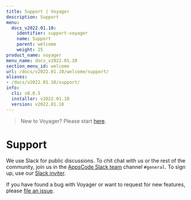 ```yaml
---
title: Support | Voyager
description: Support
menu:
  docs_v2022.01.10:
    identifier: support-voyager
    name: Support
    parent: welcome
    weight: 25
product_name: voyager
menu_name: docs_v2022.01.10
section_menu_id: welcome
url: /docs/v2022.01.10/welcome/support/
aliases:
- /docs/v2022.01.10/support/
info:
  cli: v0.0.5
  installer: v2022.01.10
  version: v2022.01.10
---
```


> New to Voyager? Please start [here](/docs/v2022.01.10/concepts/overview).

# Support

We use Slack for public discussions. To chit chat with us or the rest of the community, join us in the [AppsCode Slack team](https://appscode.slack.com/messages/C0XQFLGRM/details/) channel `#general`. To sign up, use our [Slack inviter](https://slack.appscode.com/).

If you have found a bug with Voyager or want to request for new features, please [file an issue](https://github.com/voyagermesh/voyager/issues/new).
